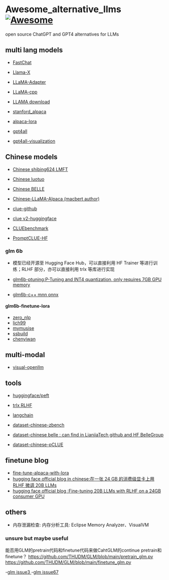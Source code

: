 # Awesome_alternative_llms[![Awesome](https://awesome.re/badge.svg)](https://awesome.re)
open source ChatGPT and GPT4 alternatives for LLMs

 
## multi lang models
- [FastChat](https://github.com/lm-sys/FastChat)

- [Llama-X](https://github.com/AetherCortex/Llama-X)

- [LLaMA-Adapter](https://github.com/ZrrSkywalker/LLaMA-Adapter)

- [LLaMA-cpp](https://github.com/ggerganov/llama.cpp)

- [LLAMA download](https://github.com/shawwn/llama-dl)

- [stanford_alpaca](https://github.com/tatsu-lab/stanford_alpaca)

- [alpaca-lora](https://github.com/tloen/alpaca-lora)

- [gpt4all](https://github.com/nomic-ai/gpt4all)

- [gpt4all-visualization](https://atlas.nomic.ai/map/gpt4all_data_clean_without_p3)


## Chinese models
* [Chinese shibing624 LMFT](https://github.com/shibing624/lmft)

* [Chinese luotuo](https://github.com/LC1332/Chinese-alpaca-lora)

* [Chinese BELLE](https://github.com/LianjiaTech/BELLE)

* [Chinese-LLaMA-Alpaca (macbert author)](https://github.com/ymcui/Chinese-LLaMA-Alpaca)

* [clue-github](https://github.com/clue-ai/ChatYuan)

* [clue v2-huggingface](https://huggingface.co/spaces/ClueAI/ChatYuan-large-v2)

* [CLUEbenchmark](https://github.com/CLUEbenchmark)

* [PromptCLUE-HF](https://huggingface.co/ClueAI/PromptCLUE-base) 

### glm 6b

- 模型已经开源至 Hugging Face Hub，可以直接利用 HF Trainer 等进行训练；RLHF 部分，亦可以直接利用 trlx 等库进行实现

* [glm6b-ptuning:P-Tuning and INT4 quantization, only requires 7GB GPU memory](https://github.com/THUDM/ChatGLM-6B/blob/main/ptuning/README.md)

* [glm6b-c++ mnn onnx](https://github.com/wangzhaode/ChatGLM-MNN)

#### glm6b-finetune-lora
* [zero_nlp](https://github.com/yuanzhoulvpi2017/zero_nlp/tree/main/simple_thu_chatglm6b)
* [lich99](https://github.com/lich99/ChatGLM-finetune-LoRA)
* [mymusise](https://github.com/mymusise/ChatGLM-Tuning)
* [ssbuild](https://github.com/ssbuild/chatglm_finetuning)
* [chenyiwan](https://github.com/chenyiwan/chatglm-6b-fine-tuning)

## multi-modal 
* [visual-openllm](https://github.com/visual-openllm/visual-openllm)


## tools
* [huggingface/peft](https://github.com/huggingface/peft)

* [trlx RLHF](https://github.com/CarperAI/trlx)

* [langchain](https://github.com/hwchase17/langchain)

* [dataset-chinese-zbench](https://github.com/zhenbench/z-bench)

* [dataset-chinese belle : can find in LianjiaTech github and HF BelleGroup](https://huggingface.co/datasets/BelleGroup/generated_train_0.5M_CN)

* [dataset-chinese-pCLUE](https://github.com/CLUEbenchmark/pCLUE)

## finetune blog
* [fine-tune-alpaca-with-lora](https://replicate.com/blog/fine-tune-alpaca-with-lora?continueFlag=4ecae39885197a5c008faabbefb5c824)
* [hugging face official blog in chinese:在一张 24 GB 的消费级显卡上用 RLHF 微调 20B LLMs ](https://zhuanlan.zhihu.com/p/616346543?utm_medium=social&utm_oi=762255747382796288&utm_psn=1622284420437450752&utm_source=wechat_session&utm_id=0)
* [hugging face official blog :Fine-tuning 20B LLMs with RLHF on a 24GB consumer GPU ](https://huggingface.co/blog/trl-peft)



 
## others
-  内存泄漏检查: 内存分析工具: Eclipse Memory Analyzer、VisualVM

### unsure but maybe useful
能否用GLM的pretrain代码和finetune代码来做CahtGLM的continue pretrain和finetune？
https://github.com/THUDM/GLM/blob/main/pretrain_glm.py
https://github.com/THUDM/GLM/blob/main/finetune_glm.py

-[glm issue3 ](https://github.com/THUDM/ChatGLM-6B/issues/3)
-[glm issue67](https://github.com/THUDM/ChatGLM-6B/issues/67)
